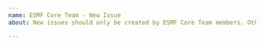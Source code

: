 ```yaml
---
name: ESMF Core Team - New Issue
about: New issues should only be created by ESMF Core Team members. Others should use the ESMF Support link below.

---
```



